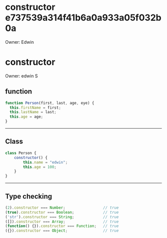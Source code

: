 # constructor e737539a314f41b6a0a933a05f032b0a

Owner: Edwin

# constructor

Owner: edwin S

## function

```jsx
function Person(first, last, age, eye) {
  this.firstName = first;
  this.lastName = last;
  this.age = age;
}
```

---

## Class

```jsx
class Person {
    constructor() {
        this.name = "edwin";
        this.age = 100;
    }
}
```

---

## Type checking

```jsx
(2).constructor === Number;                 // true
(true).constructor === Boolean;             // true
('str').constructor === String;             // true
([]).constructor === Array;                 // true
(function() {}).constructor === Function;   // true
({}).constructor === Object;                // true
```